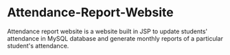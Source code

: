 # Attendance-Report-Website
Attendance report website is a website built in JSP to update students' attendance in MySQL database and generate monthly reports of a particular student's attendance.
